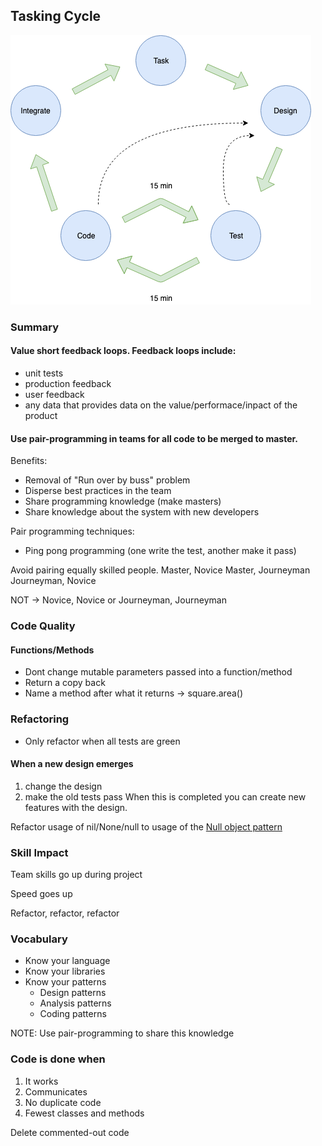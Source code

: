 
## Tasking Cycle

![Tasking Cycle Image](resources/tasking_cycle.png)

### Summary

#### Value short feedback loops. Feedback loops include:
- unit tests
- production feedback
- user feedback
- any data that provides data on the value/performace/inpact of the product

#### Use pair-programming in teams for all code to be merged to master.
Benefits:
- Removal of "Run over by buss" problem
- Disperse best practices in the team
- Share programming knowledge (make masters)
- Share knowledge about the system with new developers

Pair programming techniques:
 - Ping pong programming (one write the test, another make it pass)

Avoid pairing equally skilled people.
Master, Novice
Master, Journeyman
Journeyman, Novice

NOT -> Novice, Novice or Journeyman, Journeyman

### Code Quality


#### Functions/Methods
 - Dont change mutable parameters passed into a function/method
 - Return a copy back
 - Name a method after what it returns -> square.area()

### Refactoring

- Only refactor when all tests are green

#### When a new design emerges 
 1. change the design
 2. make the old tests pass
When this is completed you can create new features with the design.

Refactor usage of nil/None/null to usage of the [Null object pattern](https://en.wikipedia.org/wiki/Null_object_pattern)





### Skill Impact

Team skills go up during project

Speed goes up

Refactor, refactor, refactor


### Vocabulary

- Know your language
- Know your libraries
- Know your patterns
    - Design patterns
    - Analysis patterns
    - Coding patterns

NOTE: Use pair-programming to share this knowledge

### Code is done when
1. It works
2. Communicates
3. No duplicate code
4. Fewest classes and methods

Delete commented-out code

